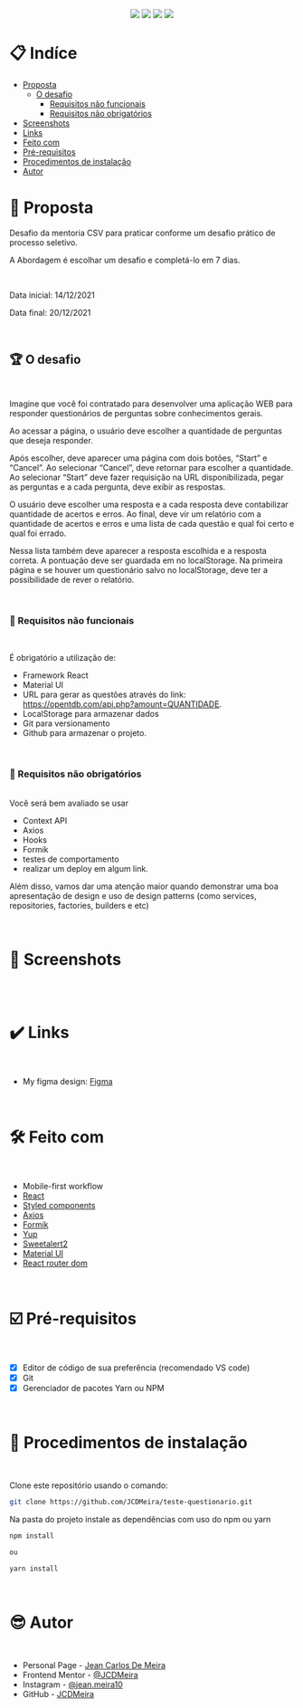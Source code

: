 <p align="center">
  <image
  src="https://img.shields.io/github/languages/count/JCDMeira/teste-questionario"
  />
  <image
  src="https://img.shields.io/github/languages/top/JCDMeira/teste-questionario"
  />
  <image
  src="https://img.shields.io/github/last-commit/JCDMeira/teste-questionario"
  />
  <image
  src="https://img.shields.io/github/watchers/JCDMeira/teste-questionario?style=social"
  />
</p>

# 📋 Indíce

- [Proposta](#id01)
  - [O desafio](#id01.1)
    - [Requisitos não funcionais ](#id01.1.1)
    - [Requisitos não obrigatórios](#id01.1.2)
- [Screenshots](#id02)
- [Links](#id03)
- [Feito com](#id04)
- [Pré-requisitos](#id05)
- [Procedimentos de instalação](#id06)
- [Autor](#id07)

# 🚀 Proposta <a name="id01"></a>

Desafio da mentoria CSV para praticar conforme um desafio prático de processo seletivo.

A Abordagem é escolhar um desafio e completá-lo em 7 dias.

<br />

Data inicial: 14/12/2021

Data final: 20/12/2021

<br />

## :trophy: O desafio <a name="id01.1"></a>

<br />

Imagine que você foi contratado para desenvolver uma aplicação WEB para responder questionários de perguntas sobre conhecimentos gerais.

Ao acessar a página, o usuário deve escolher a quantidade de perguntas que deseja responder.

Após escolher, deve aparecer uma página com dois botões, “Start” e “Cancel”. Ao selecionar “Cancel”, deve retornar para escolher a quantidade. Ao selecionar “Start” deve fazer requisição na URL disponibilizada, pegar as perguntas e a cada pergunta, deve exibir as respostas.

O usuário deve escolher uma resposta e a cada resposta deve contabilizar quantidade de acertos e erros. Ao final, deve vir um relatório com a quantidade de acertos e erros e uma lista de cada questão e qual foi certo e qual foi errado.

Nessa lista também deve aparecer a resposta escolhida e a resposta correta. A pontuação deve ser guardada em no localStorage. Na primeira página e se houver um questionário salvo no localStorage, deve ter a possibilidade de rever o relatório.

<br />

### :dart: Requisitos não funcionais <a name="id01.1.1"></a>

<br />

É obrigatório a utilização de:

- Framework React
- Material UI
- URL para gerar as questões através do link: https://opentdb.com/api.php?amount=QUANTIDADE.
- LocalStorage para armazenar dados
- Git para versionamento
- Github para armazenar o projeto.

<br />

### :pushpin: Requisitos não obrigatórios <a name="id01.1.2"></a>

<br />
Você será bem avaliado se usar

- Context API
- Axios
- Hooks
- Formik
- testes de comportamento
- realizar um deploy em algum link.

Além disso, vamos dar uma atenção maior quando demonstrar uma boa apresentação de design e uso de design patterns (como services, repositories, factories, builders e etc)

<br />

# :camera_flash: Screenshots <a name="id02"></a>

<br />

<!--
## :iphone: Mobile design

<p  align="center">
  <img width="300px" src="./presentation/mobile.png" align="center"></img>
</p>

## :iphone: Tablets design

<p  align="center"><img width="420px"  src="./presentation/i-pad.png" align="center"></img></p>

## :desktop_computer: Desktop design

<p  align="center"><img width="720px" src="./presentation/desktop.png" align="center"></img></p>

## chart_with_upwards_trend result of my work

<p  align="center"><img width="1080px" src="./presentation/design-x-myWork.gif" align="center"></img></p> -->

<br />

# :heavy_check_mark: Links <a name="id03"></a>

<br />

<!--
- Live Site URL: [check the result](https://jcdmeira-single-price.netlify.app) -->

- My figma design: [Figma](https://www.figma.com/file/Owi2kggo50lO0Czng4OrlG/projeto-teste?node-id=0%3A1)

<br />

# 🛠 Feito com <a name="id04"></a>

<br />

- Mobile-first workflow
- [React](https://reactjs.org/)
- [Styled components](https://styled-components.com)
- [Axios](https://www.npmjs.com/package/axios)
- [Formik](https://formik.org)
- [Yup](https://www.npmjs.com/package/yup)
- [Sweetalert2](https://github.com/sweetalert2/sweetalert2-react-content)
- [Material UI](https://mui.com/pt/)
- [React router dom](https://v5.reactrouter.com/web/guides/quick-start)

<br />

# ☑️ Pré-requisitos <a name="id05"></a>

<br />

- [x] Editor de código de sua preferência (recomendado VS code)
- [x] Git
- [x] Gerenciador de pacotes Yarn ou NPM

<br />

# 📝 Procedimentos de instalação <a name="id06"></a>

<br />

Clone este repositório usando o comando:

```bash
git clone https://github.com/JCDMeira/teste-questionario.git
```

Na pasta do projeto instale as dependências com uso do npm ou yarn

```bash
npm install

ou

yarn install
```

<br />

# :sunglasses: Autor <a name="id07"></a>

<br />

- Personal Page - [Jean Carlos De Meira](https://jcdmeira.github.io)
- Frontend Mentor - [@JCDMeira](https://www.frontendmentor.io/profile/JCDMeira)
- Instagram - [@jean.meira10](https://www.instagram.com/jean.meira10/)
- GitHub - [JCDMeira](https://github.com/JCDMeira)
